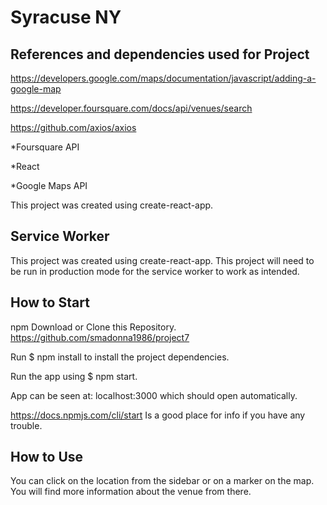 # Syracuse NY

## References and dependencies used for Project
https://developers.google.com/maps/documentation/javascript/adding-a-google-map

https://developer.foursquare.com/docs/api/venues/search

https://github.com/axios/axios

*Foursquare API

*React

*Google Maps API

This project was created using create-react-app.

## Service Worker

This project was created using create-react-app. This project will need to be run in production mode for the service worker to work as intended.

## How to Start

npm
Download or Clone this Repository. https://github.com/smadonna1986/project7

Run $ npm install to install the project dependencies.

Run the app using $ npm start.

App can be seen at: localhost:3000 which should open automatically.

https://docs.npmjs.com/cli/start Is a good place for info if you have any trouble.

## How to Use

You can click on the location from the sidebar or on a marker on the map.  You will find more information about the venue from there.